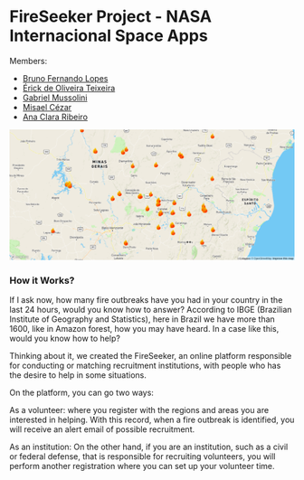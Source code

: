 # FireSeeker Project - NASA Internacional Space Apps

Members:

- [Bruno Fernando Lopes](https://github.com/Briuor/)
- [Érick de Oliveira Teixeira](https://github.com/ErickOliveiraT)
- [Gabriel Mussolini](https://github.com/GabrielMussolini)
- [Misael Cézar](https://github.com/MisaelCzar)
- [Ana Clara Ribeiro]()

![alt text](https://github.com/Briuor/FireSeeker-NasaSpaceAppsChallenge/blob/master/screenshots/map.png)

### How it Works?

If I ask now, how many fire outbreaks have you had in your country in the last 24 hours, would you know how to answer? According to IBGE (Brazilian Institute of Geography and Statistics), here in Brazil we have more than 1600, like in Amazon forest, how you may have heard. In a case like this, would you know how to help?

Thinking about it, we created the FireSeeker, an online platform responsible for conducting or matching recruitment institutions, with people who has the desire to help in some situations.

On the platform, you can go two ways:

As a volunteer: where you register with the regions and areas you are interested in helping. With this record, when a fire outbreak is identified, you will receive an alert email of possible recruitment.

As an institution: On the other hand, if you are an institution, such as a civil or federal defense, that is responsible for recruiting volunteers, you will perform another registration where you can set up your volunteer time.
